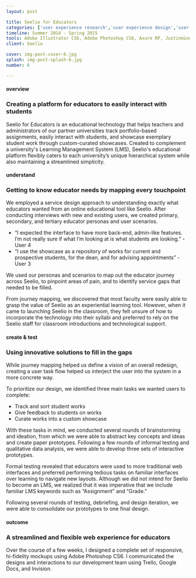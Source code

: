 ```yaml
---
layout: post

title: Seelio for Educators
categories: ['user experience research','user experience design','user interface design','featured']
timeline: Summer 2014 - Spring 2015
tools: Adobe Illustrator CS6, Adobe Photoshop CS6, Axure RP, Justinmind, InVision
client: Seelio

cover: img-post-cover-6.jpg
splash: img-post-splash-6.jpg
number: 6

---
```


<!-- status: needs images, role -->

<h4 class="heading heading--regular heading--emphasize">overview</h4>
<div class="marker-post-heading"></div>
<h3 class="heading heading--fancy">Creating a platform for educators to easily interact with students</h3>
<p>
	Seelio for Educators is an educational technology that helps teachers and administrators of our partner universities track portfolio-based assignments, easily interact with students, and showcase exemplary student work through custom-curated showcases. Created to complement a university's Learning Management System (LMS), Seelio's educational platform flexibly caters to each university’s unique hierarchical system while also maintaining a streamlined simplicity.
</p>

<h4 class="heading heading--regular heading--emphasize post__heading--stacked">understand</h4>
<div class="marker-post-heading"></div>
<h3 class="heading heading--fancy">Getting to know educator needs by mapping every touchpoint</h3>
<p>
	We employed a service design approach to understanding exactly what educators wanted from an online educational tool like Seelio. After conducting interviews with new and existing users, we created primary, secondary, and tertiary educator personas and user scenarios.
</p>
<div class="post__quote">
	<ul>
		<li>“I expected the interface to have more back-end, admin-like features. I’m not really sure if what I’m looking at is what students are looking.” - User 4</li>
		<li>“I use the showcase as a repository of works for current and prospective students, for the dean, and for advising appointments”  - User 3</li>
	</ul>
</div>
<p>
	We used our personas and scenarios to map out the educator journey across Seelio, to pinpoint areas of pain, and to identify service gaps that needed to be filled.
</p>
<p>
	From journey mapping, we discovered that most faculty were easily able to grasp the value of Seelio as an experiential learning tool. However, when it came to launching Seelio in the classroom, they felt unsure of how to incorporate the technology into their syllabi and preferred to rely on the Seelio staff for classroom introductions and technological support.
</p>

<h4 class="heading heading--regular heading--emphasize post__heading--stacked">create & test</h4>
<div class="marker-post-heading"></div>
<h3 class="heading heading--fancy">Using innovative solutions to fill in the gaps</h3>
<p>
	While journey mapping helped us define a vision of an overall redesign, creating a user task flow helped us interject the user into the system in a more concrete way.
</p>
<p>
	To prioritize our design, we identified three main tasks we wanted users to complete:
</p>
<ul>
	<li>Track and sort student works</li>
	<li>Give feedback to students on works</li>
	<li>Curate works into a custom showcase</li>
</ul>
<p>
	With these tasks in mind, we conducted several rounds of brainstorming and ideation, from which we were able to abstract key concepts and ideas and create paper prototypes. Following a few rounds of informal testing and qualitative data analysis, we were able to develop three sets of interactive prototypes.
</p>
<p>
	Formal testing revealed that educators were used to more traditional web interfaces and preferred performing tedious tasks on familiar interfaces over learning to navigate new layouts. Although we did not intend for Seelio to become an LMS, we realized that it was imperative that we include familiar LMS keywords such as “Assignment” and “Grade.” 
</p>
<p>
	Following several rounds of testing, debriefing, and design iteration, we were able to consolidate our prototypes to one final design.
</p>

<h4 class="heading heading--regular heading--emphasize post__heading--stacked">outcome</h4>
<div class="marker-post-heading"></div>
<h3 class="heading heading--fancy">A streamlined and flexible web experience for educators</h3>
<p>
</p>
<p>
	Over the course of a few weeks, I designed a complete set of responsive, hi-fidelity mockups using Adobe Photoshop CS6. I communicated the designs and interactions to our development team using Trello, Google Docs, and Invision.
</p>





